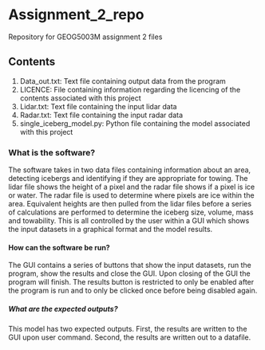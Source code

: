 # Assignment_2_repo
Repository for GEOG5003M assignment 2 files
## Contents
1. Data_out.txt: Text file containing output data from the program
2. LICENCE: File containing information regarding the licencing of the contents associated with this project
3. Lidar.txt: Text file containing the input lidar data
4. Radar.txt: Text file containing the input radar data
5. single_iceberg_model.py: Python file containing the model associated with this project
### What is the software?
The software takes in two data files containing information about an area, detecting icebergs and identifying 
if they are appropriate for towing. The lidar file shows the height of a pixel and the radar file shows if a 
pixel is ice or water. The radar file is used to determine where pixels are ice within the area. 
Equivalent heights are then pulled from the lidar files before a series of calculations are performed to 
determine the iceberg size, volume, mass and towability. This is all controlled by the user within a GUI which
shows the input datasets in a graphical format and the model results.
#### How can the software be run?
The GUI contains a series of buttons that show the input datasets, run the program, show the results and 
close the GUI. Upon closing of the GUI the program will finish. The results button is restricted to only 
be enabled after the program is run and to only be clicked once before being disabled again.
##### What are the expected outputs?
This model has two expected outputs. First, the results are written to the GUI upon user command. 
Second, the results are written out to a datafile.
